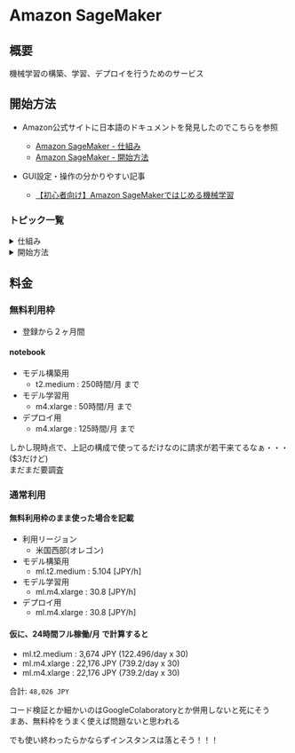 # Amazon SageMaker

## 概要
機械学習の構築、学習、デプロイを行うためのサービス


## 開始方法
- Amazon公式サイトに日本語のドキュメントを発見したのでこちらを参照
  - [Amazon SageMaker - 仕組み](https://docs.aws.amazon.com/ja_jp/sagemaker/latest/dg/how-it-works.html)
  - [Amazon SageMaker - 開始方法](https://docs.aws.amazon.com/ja_jp/sagemaker/latest/dg/gs.html)

- GUI設定・操作の分かりやすい記事
  - [【初心者向け】Amazon SageMakerではじめる機械学習 ](https://dev.classmethod.jp/machine-learning/getting-started-with-amazon-sagemaker/)

### トピック一覧
<details>
<summary>仕組み</summary>
- 1. Amazon SageMaker による機械学習<br>
- 2. Amazon SageMaker によるモデルのトレーニング<br>
- 3. Amazon SageMaker ホスティングサービスでモデルをデプロイする<br>
- 4. Amazon SageMaker ノートブックインスタンスを使用したデータの確認と前処理<br>
- 5. 機械学習モデルの検証<br>
- 6. Amazon SageMaker プログラミングモデル<br>
</details>
<details>
<summary>開始方法</summary>
- 1. セットアップ<br>
　- 1.1. AWS アカウントおよび管理ユーザーを作成する<br>
　　- 1.1.1. AWS アカウントの作成<br>
　　- 1.1.2. IAM 管理ユーザーの作成とサインイン<br>
　- 1.2. S3バケットを作成する<br>
- 2. Amazon SageMaker ノートブックインスタンスの作成<br>
- 3. 組み込みのアルゴリズムでモデルをトレーニングし、デプロイする<br>
　- 3.1. Juypter ノートブックを作成し、変数を初期化する<br>
　- 3.2. トレーニングデータをダウンロード、調査、および変換する<br>
　- 3.3. モデルをトレーニングする<br>
　- 3.4. Amazon SageMaker ホスティングサービスにモデルをデプロイする<br>
　- 3.5. モデルを検証する<br>
- 4. クリーンアップする<br>
- 5. 追加の考慮事項: インターネット接続アプリケーションへの Amazon SageMaker エンドポイントの結合
</details>


## 料金
### 無料利用枠
- 登録から２ヶ月間

#### notebook
- モデル構築用
  - t2.medium : 250時間/月 まで
- モデル学習用
  - m4.xlarge : 50時間/月 まで
- デプロイ用
  - m4.xlarge : 125時間/月 まで

しかし現時点で、上記の構成で使ってるだけなのに請求が若干来てるなぁ・・・($3だけど)  
まだまだ要調査

### 通常利用
#### 無料利用枠のまま使った場合を記載
- 利用リージョン
  - 米国西部(オレゴン)
- モデル構築用
  - ml.t2.medium : 5.104 [JPY/h]
- モデル学習用
  - ml.m4.xlarge : 30.8 [JPY/h]
- デプロイ用
  - ml.m4.xlarge : 30.8 [JPY/h]

#### 仮に、24時間フル稼働/月 で計算すると
- ml.t2.medium : 3,674  JPY (122.496/day x 30)
- ml.m4.xlarge : 22,176 JPY (739.2/day x 30)
- ml.m4.xlarge : 22,176 JPY (739.2/day x 30)

合計: `48,026 JPY`

コード検証とか細かいのはGoogleColaboratoryとか併用しないと死にそう  
まあ、無料枠をうまく使えば問題ないと思われる  
  
でも使い終わったらかならずインスタンスは落とそう！！！  

